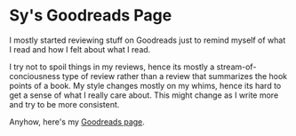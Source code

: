 # Sy's Goodreads Page
I mostly started reviewing stuff on Goodreads just to remind myself of what I read and how I felt about what I read.

I try not to spoil things in my reviews, hence its mostly a stream-of-conciousness type of review rather than a review that summarizes the hook points of a book.  My style changes mostly on my whims, hence its hard to get a sense of what I really care about.  This might change as I write more and try to be more consistent.

Anyhow, here's my [Goodreads page](https://www.goodreads.com/user/show/110819831-sy-na).